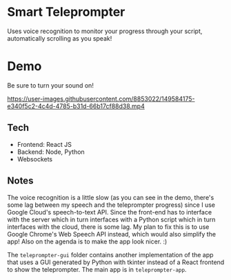 # Smart Teleprompter
Uses voice recognition to monitor your progress through your script, automatically scrolling as you speak!

# Demo
Be sure to turn your sound on!


https://user-images.githubusercontent.com/8853022/149584175-e340f5c2-4c4d-4785-b31d-66b17cf88d38.mp4



## Tech
* Frontend: React JS
* Backend: Node, Python
* Websockets

## Notes
The voice recognition is a little slow (as you can see in the demo, there's some lag between my speech and the teleprompter progress) since I use Google Cloud's speech-to-text API. Since the front-end has to interface with the server which in turn interfaces with a Python script which in turn interfaces with the cloud, there is some lag. My plan to fix this is to use Google Chrome's Web Speech API instead, which would also simplify the app!
Also on the agenda is to make the app look nicer. :)

The `teleprompter-gui` folder contains another implementation of the app that uses a GUI generated by Python with tkinter instead of a React frontend to show the teleprompter. The main app is in `teleprompter-app`. 
